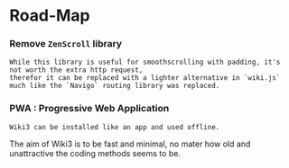 # Road-Map

### Remove `ZenScroll` library

    While this library is useful for smoothscrolling with padding, it's not worth the extra http request,
    therefor it can be replaced with a lighter alternative in `wiki.js` much like the `Navigo` routing library was replaced.

### PWA : Progressive Web Application

    Wiki3 can be installed like an app and used offline.

The aim of Wiki3 is to be fast and minimal, no mater how old and unattractive the coding methods seems to be.

